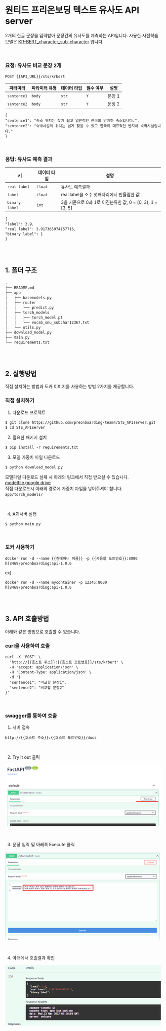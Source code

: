 # 원티드 프리온보딩 텍스트 유사도 API server

2개의 한글 문장을 입력받아 문장간의 유사도를 예측하는 API입니다. 사용한 사전학습 모델은 [KR-BERT_character_sub-character](https://github.com/snunlp/KR-BERT) 입니다.

<br>

### 요청: 유사도 비교 문장 2개  
```console
POST {{API_URL}}/sts/krbert
```
| 파라미터        | 파라미터 유형 | 데이터 타입 | 필수 여부 | 설명                    |
| --------------- | ------------- | ----------- | --------- | ----------------------- |
| `sentence1`      | `body`        | `str`    | `Y`        | 문장 1 |
| `sentence2` | `body`        | `str`    | `Y`        | 문장 2 |

```console  
{
"sentence1": "숙소 위치는 찾기 쉽고 일반적인 한국의 반지하 숙소입니다.",  
"sentence2": "숙박시설의 위치는 쉽게 찾을 수 있고 한국의 대표적인 반지하 숙박시설입니다."
}
```

<br>

### 응답: 유사도 예측 결과  
| 키        | 데이터 타입 | 설명 |
| --------------- | ------------- | ----------- |
| `real label` | `float`        | 유사도 예측결과    |
| `label` | `float`        | real label을 소수 첫째자리에서 반올림한 값  |
| `binary label` | `int`        | 3을 기준으로 0과 1로 이진분류한 값, 0 = [0, 3), 1 = [3, 5]  |

```console 
{
"label": 3.9,  
"real label": 3.917365074157715,  
"binary label": 1
}
```

<br>
<br>

## 1. 폴더 구조
```
.
├── README.md
├── app
│   ├── basemodels.py
│   ├── router
│   │   └── predict.py
│   ├── torch_models
│   │   ├── torch_model.pt
│   │   └── vocab_snu_subchar12367.txt
│   └── utils.py
├── download_model.py
├── main.py
└── requirements.txt
```

<br>
<br>

## 2. 실행방법

직접 설치하는 방법과 도커 이미지를 사용하는 방법 2가지를 제공합니다.

### 직접 설치하기

1. 다운로드 프로젝트
```console
$ git clone https://github.com/preonboarding-team4/STS_APIserver.git
$ cd STS_APIserver
```

2. 필요한 패키지 설치
```console
$ pip install -r requirements.txt
```

3. 모델 가중치 파일 다운로드
```console
$ python download_model.py
```
모델파일 다운로드 실패 시 아래의 링크에서 직접 받으실 수 있습니다.  
[modelfile google drive](https://drive.google.com/file/d/1Sxlkrz_flJiUbtmblcTW4LNbDxShrVZK/view?usp=sharing)  
직접 다운로드시 아래의 경로에 가중치 파일을 넣어주셔야 합니다.  
`app/torch_models/`  

<br>

4. API서버 실행
```console
$ python main.py
```

<br>

### 도커 사용하기

```console
docker run -d --name {{컨테이너 이름}} -p {{사용할 포트번호}}:8000 hl8469/preonboarding:api-1.0.0
```
ex)
```console
docker run -d --name mycontainer -p 12345:8000 hl8469/preonboarding:api-1.0.0
```

<br>
<br>

## 3. API 호출방법
아래와 같은 방법으로 호출할 수 있습니다.


### curl을 사용하여 호출
```console
curl -X 'POST' \
  'http://{{호스트 주소}}:{{호스트 포트번호}}/sts/krbert' \
  -H 'accept: application/json' \
  -H 'Content-Type: application/json' \
  -d '{
  "sentence1": "비교할 문장1",
  "sentence2": "비교할 문장2"
}'
```

<br>

### swagger를 통하여 호출


1. 서버 접속  

```console
http://{{호스트 주소}}:{{호스트 포트번호}}/docs
```

<br>

2. Try it out 클릭

![](./images/swagger1.png)

<br>

3. 문장 입력 및 아래쪽 Execute 클릭

![](./images/swagger2.png)

<br>

4. 아래에서 호출결과 확인

![](./images/swagger3.png)
